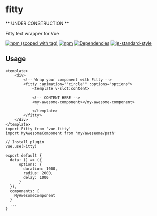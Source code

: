 # fitty

** UNDER CONSTRUCTION **

Fitty text wrapper for Vue

[![npm (scoped with tag)](https://img.shields.io/npm/v/vue-fitty/latest.svg?style=flat-square)](https://npmjs.com/package/vue-fitty)
[![npm](https://img.shields.io/npm/dt/vue-fitty.svg?style=flat-square)](https://npmjs.com/package/vue-fitty)
[![Dependencies](https://david-dm.org/schlunsen/vue-fitty/status.svg?style=flat-square)](https://david-dm.org/schlunsen/vue-fitty)
[![js-standard-style](https://img.shields.io/badge/code_style-standard-brightgreen.svg?style=flat-square)](http://standardjs.com)

## Usage

```
<template>
    <div>
        <!-- Wrap your component with Fitty -->
        <fitty :animation="'circle'" :options="options">
            <template v-slot:content>
            
            <!-- CONTENT HERE -->
            <my-awesome-component></my-awesome-component>

            </template>
        </fitty>
    </div>
</template>
import Fitty from 'vue-fitty' 
import MyAwesomeComponent from 'my/aweseome/path'

// Install plugin 
Vue.use(Fitty)

export default {
  data: () => ({
      options: {
        duration: 1000,
        radius: 2000,
        delay: 1000
      }
  }),
  components: {
    MyAwesomeComponent
  }
  ...
}

```

